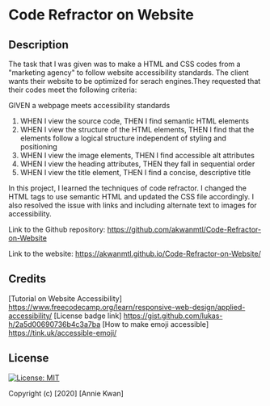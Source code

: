 # Code Refractor on Website

## Description 

The task that I was given was to make a HTML and CSS codes from a "marketing agency" to follow website accessibility standards. The client wants their website to be optimized for serach engines.They requested that their codes meet the following criteria:

GIVEN a webpage meets accessibility standards
1. WHEN I view the source code, THEN I find semantic HTML elements
2. WHEN I view the structure of the HTML elements, THEN I find that the elements follow a logical structure independent of styling and positioning
3. WHEN I view the image elements, THEN I find accessible alt attributes
4. WHEN I view the heading attributes, THEN they fall in sequential order
5. WHEN I view the title element, THEN I find a concise, descriptive title

In this project, I learned the techniques of code refractor. I changed the HTML tags to use semantic HTML and updated the CSS file accordingly. I also resolved the issue with links and including alternate text to images for accessibility.

Link to the Github repository: https://github.com/akwanmtl/Code-Refractor-on-Website

Link to the website: https://akwanmtl.github.io/Code-Refractor-on-Website/

## Credits

[Tutorial on Website Accessibility] https://www.freecodecamp.org/learn/responsive-web-design/applied-accessibility/
[License badge link] https://gist.github.com/lukas-h/2a5d00690736b4c3a7ba
[How to make emoji accessible] https://tink.uk/accessible-emoji/

## License

[![License: MIT](https://img.shields.io/badge/License-MIT-yellow.svg)](https://opensource.org/licenses/MIT)

Copyright (c) [2020] [Annie Kwan]
